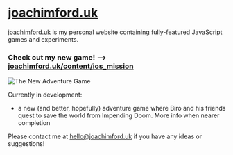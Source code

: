 # [joachimford.uk](https://joachimford.uk)
[joachimford.uk](https://joachimford.uk) is my personal website containing fully-featured JavaScript games and experiments.

### Check out my new game! --> [**joachimford.uk/content/ios_mission**](https://joachimford.uk/content/ios_mission.html)

![The New Adventure Game](https://github.com/Hope41/hope41.github.io/assets/87899147/e2d59c6c-0d17-45ac-96e4-8aadbb458379)

Currently in development:
- a new (and better, hopefully) adventure game where Biro and his friends quest to save the world from Impending Doom. More info when nearer completion
  
Please contact me at [hello@joachimford.uk](mailto:hello@joachimford.uk) if you have any ideas or suggestions!
